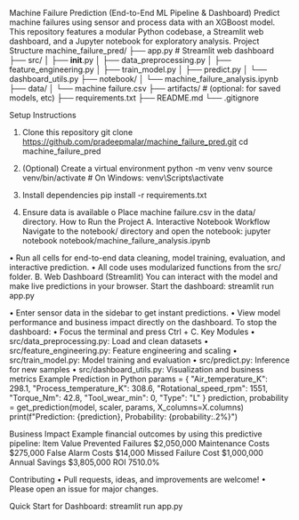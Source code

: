 Machine Failure Prediction (End-to-End ML Pipeline & Dashboard)
Predict machine failures using sensor and process data with an XGBoost model. This repository features a modular Python codebase, a Streamlit web dashboard, and a Jupyter notebook for exploratory analysis.
Project Structure
machine_failure_pred/
├── app.py                        # Streamlit web dashboard
├── src/
│   ├── __init__.py
│   ├── data_preprocessing.py
│   ├── feature_engineering.py
│   ├── train_model.py
│   ├── predict.py
│   └── dashboard_utils.py
├── notebook/
│   └── machine_failure_analysis.ipynb
├── data/
│   └── machine failure.csv
├── artifacts/                    # (optional: for saved models, etc)
├── requirements.txt
├── README.md
└── .gitignore

Setup Instructions
1.	Clone this repository
git clone https://github.com/pradeepmalar/machine_failure_pred.git
cd machine_failure_pred

2.	(Optional) Create a virtual environment
python -m venv venv
source venv/bin/activate    # On Windows: venv\Scripts\activate

3.	Install dependencies
pip install -r requirements.txt

4.	Ensure data is available
o	Place machine failure.csv in the data/ directory.
How to Run the Project
A. Interactive Notebook Workflow
Navigate to the notebook/ directory and open the notebook:
jupyter notebook notebook/machine_failure_analysis.ipynb

•	Run all cells for end-to-end data cleaning, model training, evaluation, and interactive prediction.
•	All code uses modularized functions from the src/ folder.
B. Web Dashboard (Streamlit)
You can interact with the model and make live predictions in your browser.
Start the dashboard:
streamlit run app.py

•	Enter sensor data in the sidebar to get instant predictions.
•	View model performance and business impact directly on the dashboard.
To stop the dashboard:
•	Focus the terminal and press Ctrl + C.
Key Modules
•	src/data_preprocessing.py: Load and clean datasets
•	src/feature_engineering.py: Feature engineering and scaling
•	src/train_model.py: Model training and evaluation
•	src/predict.py: Inference for new samples
•	src/dashboard_utils.py: Visualization and business metrics
Example Prediction in Python
params = {
    "Air_temperature_K": 298.1,
    "Process_temperature_K": 308.6,
    "Rotational_speed_rpm": 1551,
    "Torque_Nm": 42.8,
    "Tool_wear_min": 0,
    "Type": "L"
}
prediction, probability = get_prediction(model, scaler, params, X_columns=X.columns)
print(f"Prediction: {prediction}, Probability: {probability:.2%}")

Business Impact
Example financial outcomes by using this predictive pipeline:
Item	Value
Prevented Failures	$2,050,000
Maintenance Costs	$275,000
False Alarm Costs	$14,000
Missed Failure Cost	$1,000,000
Annual Savings	$3,805,000
ROI	7510.0%

Contributing
•	Pull requests, ideas, and improvements are welcome!
•	Please open an issue for major changes.


Quick Start for Dashboard:
streamlit run app.py
